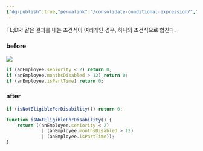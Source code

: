 ```yaml
---
{"dg-publish":true,"permalink":"/consolidate-conditional-expression/","dgPassFrontmatter":true,"created":"","updated":""}
---
```



TL;DR: 같은 결과를 내는 조건식이 여러개인 경우, 하나의 조건식으로 합친다.

### before
![](https://i.imgur.com/LwSosuj.png)

```javascript
if (anEmployee.seniority < 2) return 0;
if (anEmployee.monthsDisabled > 12) return 0;
if (anEmployee.isPartTime) return 0;
```

### after
```javascript
if (isNotEligibleForDisability()) return 0;

function isNotEligibleForDisability() {
	return ((anEmployee.seniority < 2)
			|| (anEmployee.monthsDisabled > 12)
			|| (anEmployee.isPartTime));
}
```

